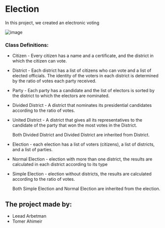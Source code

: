 # Election

In this project, we created an electronic voting

![image](https://user-images.githubusercontent.com/72739568/124252704-e6f9ab80-db2f-11eb-8209-67246b3591e9.png)

### **Class Definitions:** ###

* Citizen - Every citizen has a name and a certificate, and the district in which the citizen can vote.

* District - Each district has a list of citizens who can vote and a list of elected officials. The identity of the voters in each district is determined by the ratio of votes each party received.

* Party - Each party has a candidate and the list of electors is sorted by the district to which the electors are nominated.

* Divided District - A district that nominates its presidential candidates according to the ratio of votes.

* United District - A district that gives all its representatives to the candidate of the party that won the most votes in the District.
  
  Both Divided District and Divided District are inherited from District.

* Election - each election has a list of voters (citizens), a list of districts, and a list of parties.

* Normal Election - election with more than one district, the results are calculated in each district according to its type

* Simple Election - election without districts, the results are calculated according to the ratio of votes.

  Both Simple Election and Normal Election are inherited from the election.

## The project made by:
- Leead Arbetman
- Tomer Ahimeir
